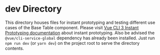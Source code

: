 # dev Directory

This directory houses files for instant prototyping and testing different use cases of the Base Table component. Please visit [Vue CLI 3 Instant Prototyping documentation](https://cli.vuejs.org/guide/prototyping.html) about instant prototyping. Also be advised the `@vue/cli-service-global` dependency has already been installed. Just run `npm run dev` (or `yarn dev`) on the project root to serve the directory contents.
